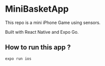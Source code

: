 # MiniBasketApp

This repo is a mini iPhone Game using sensors. 

Built with React Native and Expo Go. 

## How to run this app ? 

```
expo run ios
```

